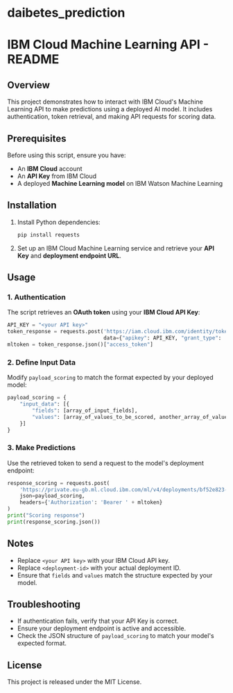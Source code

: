 # daibetes_prediction
# IBM Cloud Machine Learning API - README

## Overview
This project demonstrates how to interact with IBM Cloud's Machine Learning API to make predictions using a deployed AI model. It includes authentication, token retrieval, and making API requests for scoring data.

## Prerequisites
Before using this script, ensure you have:
- An **IBM Cloud** account
- An **API Key** from IBM Cloud
- A deployed **Machine Learning model** on IBM Watson Machine Learning

## Installation
1. Install Python dependencies:
   ```bash
   pip install requests
   ```

2. Set up an IBM Cloud Machine Learning service and retrieve your **API Key** and **deployment endpoint URL**.

## Usage
### 1. Authentication
The script retrieves an **OAuth token** using your **IBM Cloud API Key**:
```python
API_KEY = "<your API key>"
token_response = requests.post('https://iam.cloud.ibm.com/identity/token', 
                               data={"apikey": API_KEY, "grant_type": 'urn:ibm:params:oauth:grant-type:apikey'})
mltoken = token_response.json()["access_token"]
```

### 2. Define Input Data
Modify `payload_scoring` to match the format expected by your deployed model:
```python
payload_scoring = {
    "input_data": [{
        "fields": [array_of_input_fields], 
        "values": [array_of_values_to_be_scored, another_array_of_values_to_be_scored]
    }]
}
```

### 3. Make Predictions
Use the retrieved token to send a request to the model's deployment endpoint:
```python
response_scoring = requests.post(
    'https://private.eu-gb.ml.cloud.ibm.com/ml/v4/deployments/bf52e823-1a83-43d9-b71e-b7760500bbba/predictions?version=2021-05-01',
    json=payload_scoring,
    headers={'Authorization': 'Bearer ' + mltoken}
)
print("Scoring response")
print(response_scoring.json())
```

## Notes
- Replace `<your API key>` with your IBM Cloud API key.
- Replace `<deployment-id>` with your actual deployment ID.
- Ensure that `fields` and `values` match the structure expected by your model.

## Troubleshooting
- If authentication fails, verify that your API Key is correct.
- Ensure your deployment endpoint is active and accessible.
- Check the JSON structure of `payload_scoring` to match your model's expected format.

## License
This project is released under the MIT License.

